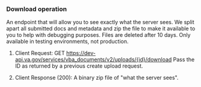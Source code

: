 ### Download operation
An endpoint that will allow you to see exactly what the server sees. We split apart all submitted docs and metadata and zip the file to make it available to you to help with debugging purposes. Files are deleted after 10 days. Only available in testing environments, not production.

1. Client Request: GET https://dev-api.va.gov/services/vba_documents/v2/uploads/{id}/download
    Pass the ID as returned by a previous create upload request.

2. Client Response (200): A binary zip file of "what the server sees".
    

